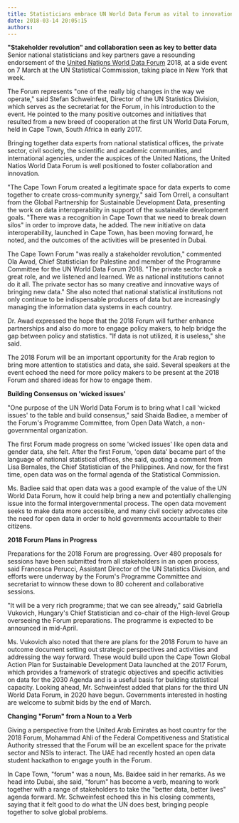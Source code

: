 ```yaml
---
title: Statisticians embrace UN World Data Forum as vital to innovation
date: 2018-03-14 20:05:15
authors:
---
```


**"Stakeholder revolution" and collaboration seen as key to better data** Senior
national statisticians and key partners gave a resounding endorsement of the
[United Nations World Data Forum](//undataforum.org) 2018, at a side event on 7
March at the UN Statistical Commission, taking place in New York that week.

The Forum represents "one of the really big changes in the way we operate," said
Stefan Schweinfest, Director of the UN Statistics Division, which serves as the
secretariat for the Forum, in his introduction to the event. He pointed to the
many positive outcomes and initiatives that resulted from a new breed of
cooperation at the first UN World Data Forum, held in Cape Town, South Africa in
early 2017.

Bringing together data experts from national statistical offices, the private
sector, civil society, the scientific and academic communities, and
international agencies, under the auspices of the United Nations, the United
Natios World Data Forum is well positioned to foster collaboration and
innovation.

"The Cape Town Forum created a legitimate space for data experts to come
together to create cross-community synergy," said Tom Orrell, a consultant from
the Global Partnership for Sustainable Development Data, presenting the work on
data interoperability in support of the sustainable development goals. "There
was a recognition in Cape Town that we need to break down silos" in order to
improve data, he added. The new initiative on data interoperability, launched in
Cape Town, has been moving forward, he noted, and the outcomes of the activities
will be presented in Dubai.

The Cape Town Forum "was really a stakeholder revolution," commented Ola Awad,
Chief Statistician for Palestine and member of the Programme Committee for the
UN World Data Forum 2018. "The private sector took a great role, and we listened
and learned. We as national institutions cannot do it all. The private sector
has so many creative and innovative ways of bringing new data." She also noted
that national statistical institutions not only continue to be indispensable
producers of data but are increasingly managing the information data systems in
each country.

Dr. Awad expressed the hope that the 2018 Forum will further enhance
partnerships and also do more to engage policy makers, to help bridge the gap
between policy and statistics. "If data is not utilized, it is useless," she
said.

The 2018 Forum will be an important opportunity for the Arab region to bring
more attention to statistics and data, she said. Several speakers at the event
echoed the need for more policy makers to be present at the 2018 Forum and
shared ideas for how to engage them.

**Building Consensus on 'wicked issues'**

"One purpose of the UN World Data Forum is to bring what I call 'wicked issues'
to the table and build consensus," said Shaida Badiee, a member of the Forum's
Programme Committee, from Open Data Watch, a non-governmental organization.

The first Forum made progress on some 'wicked issues' like open data and gender
data, she felt. After the first Forum, 'open data' became part of the language
of national statistical offices, she said, quoting a comment from Lisa Bernales,
the Chief Statistician of the Philippines. And now, for the first time, open
data was on the formal agenda of the Statistical Commission.

Ms. Badiee said that open data was a good example of the value of the UN World
Data Forum, how it could help bring a new and potentially challenging issue into
the formal intergovernmental process. The open data movement seeks to make data
more accessible, and many civil society advocates cite the need for open data in
order to hold governments accountable to their citizens.

**2018 Forum Plans in Progress**

Preparations for the 2018 Forum are progressing. Over 480 proposals for sessions
have been submitted from all stakeholders in an open process, said Francesca
Perucci, Assistant Director of the UN Statistics Division, and efforts were
underway by the Forum's Programme Committee and secretariat to winnow these down
to 80 coherent and collaborative sessions.

"It will be a very rich programme; that we can see already," said Gabriella
Vukovich, Hungary's Chief Statistician and co-chair of the High-level Group
overseeing the Forum preparations. The programme is expected to be announced in
mid-April.

Ms. Vukovich also noted that there are plans for the 2018 Forum to have an
outcome document setting out strategic perspectives and activities and
addressing the way forward. These would build upon the Cape Town Global Action
Plan for Sustainable Development Data launched at the 2017 Forum, which provides
a framework of strategic objectives and specific activities on data for the 2030
Agenda and is a useful basis for building statistical capacity. Looking ahead,
Mr. Schweinfest added that plans for the third UN World Data Forum, in 2020 have
begun. Governments interested in hosting are welcome to submit bids by the end
of March.

**Changing "Forum" from a Noun to a Verb**

Giving a perspective from the United Arab Emirates as host country for the 2018
Forum, Mohammad Ahli of the Federal Competitiveness and Statistical Authority
stressed that the Forum will be an excellent space for the private sector and
NSIs to interact. The UAE had recently hosted an open data student hackathon to
engage youth in the Forum.

In Cape Town, "forum" was a noun, Ms. Baidee said in her remarks. As we head
into Dubai, she said, "forum" has become a verb, meaning to work together with a
range of stakeholders to take the "better data, better lives" agenda forward.
Mr. Schweinfest echoed this in his closing comments, saying that it felt good to
do what the UN does best, bringing people together to solve global problems.
